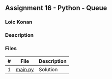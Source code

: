 ## Assignment 16 - Python - Queue

### Loic Konan

### Description

### Files

|   #   | File               | Description |
| :---: | ------------------ | ----------- |
|   1   | [main.py](main.py) | Solution    |

